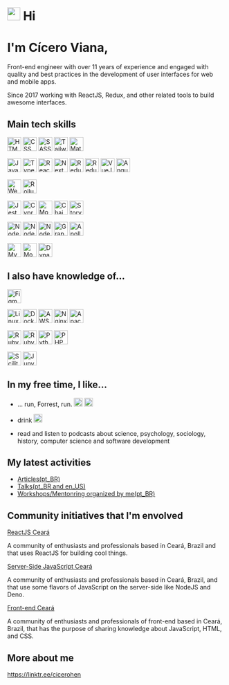  <h1><img src="https://emojis.slackmojis.com/emojis/images/1597320283/10003/catjam.gif?1597320283" width="30"/>  Hi</h1>

# I'm Cícero Viana,

Front-end engineer with over 11 years of experience and engaged with quality and best practices in the development of user interfaces for web and mobile apps.

Since 2017 working with ReactJS, Redux, and other related tools to build awesome interfaces.

## Main tech skills

<span title="HTML"><img height="32" src="https://img.shields.io/badge/HTML5-E34F26?style=for-the-badge&logo=html5&logoColor=white" alt="HTML" /></span>
<span title="CSS"><img height="32" src="https://img.shields.io/badge/CSS3-1572B6?style=for-the-badge&logo=css3&logoColor=white" alt="CSS" /></span>
<span title="SASS"><img  height="32" src="https://img.shields.io/badge/Sass-CC6699?style=for-the-badge&logo=sass&logoColor=white" alt="SASS" /></span>
<span title="TailwindCSS"><img height="32" src="https://img.shields.io/badge/Tailwind_CSS-38B2AC?style=for-the-badge&logo=tailwind-css&logoColor=white" alt="TailwindCSS" /></span>
<span title="Material UI"><img height="32" src="https://img.shields.io/badge/Material%20UI-007FFF?style=for-the-badge&logo=mui&logoColor=white" alt="Material UI" /></span>

<span title="JavaScript"><img height="32" src="https://img.shields.io/badge/JavaScript-323330?style=for-the-badge&logo=javascript&logoColor=F7DF1E" alt="JavaScript" /></span>
<span title="TypeScript"><img height="32" src="https://img.shields.io/badge/TypeScript-007ACC?style=for-the-badge&logo=typescript&logoColor=white" alt="TypeScript" /></span>
<span title="ReactJS"><img  height="32" src="https://img.shields.io/badge/React-20232A?style=for-the-badge&logo=react&logoColor=61DAFB" alt="ReactJS" /></span>
<span title="NextJS"><img height="32" src="https://img.shields.io/badge/next.js-000000?style=for-the-badge&logo=nextdotjs&logoColor=white" alt="NextJS" /></span>
<span title="Redux"><img height="32" src="https://img.shields.io/badge/Redux-593D88?style=for-the-badge&logo=redux&logoColor=white" alt="Redux" /></span>
<span title="Redux-Saga"><img height="32" src="https://img.shields.io/badge/Redux%20saga-86D46B?style=for-the-badge&logo=redux%20saga&logoColor=999999" alt="Redux-Saga" /></span>
<span title="VueJS"><img  height="32" src="https://img.shields.io/badge/Vue.js-35495E?style=for-the-badge&logo=vuedotjs&logoColor=4FC08D" alt="VueJS" /></span>
<span title="AngulaJS"><img  height="32" src="https://img.shields.io/badge/Angular-DD0031?style=for-the-badge&logo=angular&logoColor=white" alt="AngularJS" /></span>


<span title="Webpack"><img  height="32" src="https://img.shields.io/badge/Webpack-8DD6F9?style=for-the-badge&logo=Webpack&logoColor=white" alt="Webpack" /></span>
<span title="Rollwup"><img  height="32" src="https://img.shields.io/badge/rollup%20js-EC4A3F?style=for-the-badge&logo=rollup.js&logoColor=white" alt="Rollup" /></span>


<span title="Jest"><img  height="32" src="https://img.shields.io/badge/Jest-C21325?style=for-the-badge&logo=jest&logoColor=white" alt="Jest" /></span>
<span title="Cypress"><img height="32" src="https://img.shields.io/badge/Cypress-17202C?style=for-the-badge&logo=cypress&logoColor=white" alt="Cypress" /></span>
<span title="Mocha"><img  height="32" src="https://img.shields.io/badge/Mocha-8D6748?style=for-the-badge&logo=Mocha&logoColor=white" alt="Mocha" /></span>
<span title="Chai"><img  height="32" src="https://img.shields.io/badge/chai-A30701?style=for-the-badge&logo=chai&logoColor=white" alt="Chai" /></span>
<span title="Storybook"><img  height="32" src="https://img.shields.io/badge/storybook-FF4785?style=for-the-badge&logo=storybook&logoColor=white" alt="Storybook" /></span>


<span title="NodeJS"><img  height="32" src="https://img.shields.io/badge/Node.js-339933?style=for-the-badge&logo=nodedotjs&logoColor=white" alt="NodeJS" /></span>
<span title="ExpressJS"><img  height="32" src="https://img.shields.io/badge/Express.js-000000?style=for-the-badge&logo=express&logoColor=white" alt="NodeJS" /></span>
<span title="NestJS"><img  height="32" src="https://img.shields.io/badge/nestjs-E0234E?style=for-the-badge&logo=nestjs&logoColor=white" alt="NodeJS" /></span>
<span title="GraphQL"><img height="32" src="https://img.shields.io/badge/GraphQl-E10098?style=for-the-badge&logo=graphql&logoColor=white" alt="GraphQL" /></span>
<span title="Apollo GraphQL"><img height="32" src="https://img.shields.io/badge/Apollo%20GraphQL-311C87?&style=for-the-badge&logo=Apollo%20GraphQL&logoColor=white" alt="Apollo GraphQL" /></span>

<span title="MySQL"><img height="32" src="https://img.shields.io/badge/MySQL-005C84?style=for-the-badge&logo=mysql&logoColor=white" alt="MySQL" /></span>
<span title="MongoDB"><img height="32" src="https://img.shields.io/badge/MongoDB-4EA94B?style=for-the-badge&logo=mongodb&logoColor=white" alt="MongoDB" /></span>
<span title="DynamoDB"><img height="32" src="https://img.shields.io/badge/Amazon%20DynamoDB-4053D6?style=for-the-badge&logo=Amazon%20DynamoDB&logoColor=white" alt="DynamoDB" /></span>





## I also have knowledge of...
<span title="Figma"><img  height="32" src="https://img.shields.io/badge/Figma-F24E1E?style=for-the-badge&logo=figma&logoColor=white" alt="Figma" /></span>

<span title="Linux"><img  height="32" src="https://img.shields.io/badge/Linux-FCC624?style=for-the-badge&logo=linux&logoColor=black" alt="Linux" /></span>
<span title="Docker"><img  height="32" src="https://img.shields.io/badge/Docker-2CA5E0?style=for-the-badge&logo=docker&logoColor=white" alt="Docker" /></span>
<span title="AWS"><img  height="32" src="https://img.shields.io/badge/Amazon_AWS-FF9900?style=for-the-badge&logo=amazonaws&logoColor=white" alt="AWS" /></span>
<span title="Nginx"><img  height="32" src="https://img.shields.io/badge/Nginx-009639?style=for-the-badge&logo=nginx&logoColor=white" alt="Nginx" /></span>
<span title="Apache"><img  height="32" src="https://img.shields.io/badge/Apache-D22128?style=for-the-badge&logo=Apache&logoColor=white" alt="Apache" /></span>



<span title="Ruby"><img height="32" src="https://img.shields.io/badge/Ruby-CC342D?style=for-the-badge&logo=ruby&logoColor=white" alt="Ruby" /></span>
<span title="Ruby on Rails"><img  height="32" src="https://img.shields.io/badge/Ruby_on_Rails-CC0000?style=for-the-badge&logo=ruby-on-rails&logoColor=white" alt="Ruby on Rails" /></span>
<span title="Python"><img  height="32" src="https://img.shields.io/badge/Python-FFD43B?style=for-the-badge&logo=python&logoColor=blue" alt="Python" /></span>
<span title="PHP"><img  height="32" src="https://img.shields.io/badge/PHP-777BB4?style=for-the-badge&logo=php&logoColor=white" alt="PHP" /></span>


<span title="Scikit Learn"><img  height="32" src="https://img.shields.io/badge/scikit_learn-F7931E?style=for-the-badge&logo=scikit-learn&logoColor=white" alt="Scilit Learn" /></span>
<span title="Jupyter"><img  height="32" src="https://img.shields.io/badge/Jupyter-F37626.svg?&style=for-the-badge&logo=Jupyter&logoColor=white" alt="Jupyter" /></span>




## In my free time, I like...

* ... run, Forrest, run. <span><img size="20" height="20" src="https://emojis.slackmojis.com/emojis/images/1498861595/2529/gottarun.gif?1498861595" alt="Run" /> <a href="https://www.strava.com/athletes/cicerohen"><img size="20" height="20" src="https://img.shields.io/badge/Strava-FC4C02?style=for-the-badge&logo=strava&logoColor=white" alt="Strava" /></a>

* drink <span><img size="20" height="20" src="https://emojis.slackmojis.com/emojis/images/1471045833/765/beer.gif?1471045833" alt="Beer" /></span>
* read and listen to podcasts about science, psychology, sociology, history, computer science and software development 


## My latest activities
* [Articles(pt_BR)](https://www.linkedin.com/in/cicero-viana-ba4a2029/detail/recent-activity/posts/)
* [Talks(pt_BR and en_US)](https://github.com/cicerohen/talks)
* [Workshops/Mentonring organized by me(pt_BR)](https://github.com/cicerohen/workshops)

 
## Community initiatives that I'm envolved

[ReactJS Ceará](https://linktr.ee/react.js.ceara)

A community of enthusiasts and professionals based in Ceará, Brazil and that uses ReactJS for building cool
things.

[Server-Side JavaScript Ceará](https://linktr.ee/ssjsce)

A community of enthusiasts and professionals based in Ceará, Brazil, and that use some flavors of JavaScript
on the server-side like NodeJS and Deno.

[Front-end Ceará](http://linktr.ee/frontendce)

A community of enthusiasts and professionals of front-end based in Ceará, Brazil, that has the purpose of
sharing knowledge about JavaScript, HTML, and CSS.

## More about me
https://linktr.ee/cicerohen

